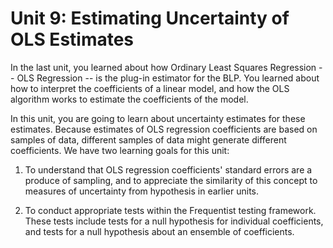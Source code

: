 # Unit 9: Estimating Uncertainty of OLS Estimates 

In the last unit, you learned about how Ordinary Least Squares Regression -- OLS Regression -- is the plug-in estimator for the BLP. You learned about how to interpret the coefficients of a linear model, and how the OLS algorithm works to estimate the coefficients of the model. 

In this unit, you are going to learn about uncertainty estimates for these estimates. Because estimates of OLS regression coefficients are based on samples of data, different samples of data might generate different coefficients. We have two learning goals for this unit: 

1. To understand that OLS regression coefficients' standard errors are a produce of sampling, and to appreciate the similarity of this concept to measures of uncertainty from hypothesis in earlier units. 

2. To conduct appropriate tests within the Frequentist testing framework. These tests include tests for a null hypothesis for individual coefficients, and tests for a null hypothesis about an ensemble of coefficients. 


